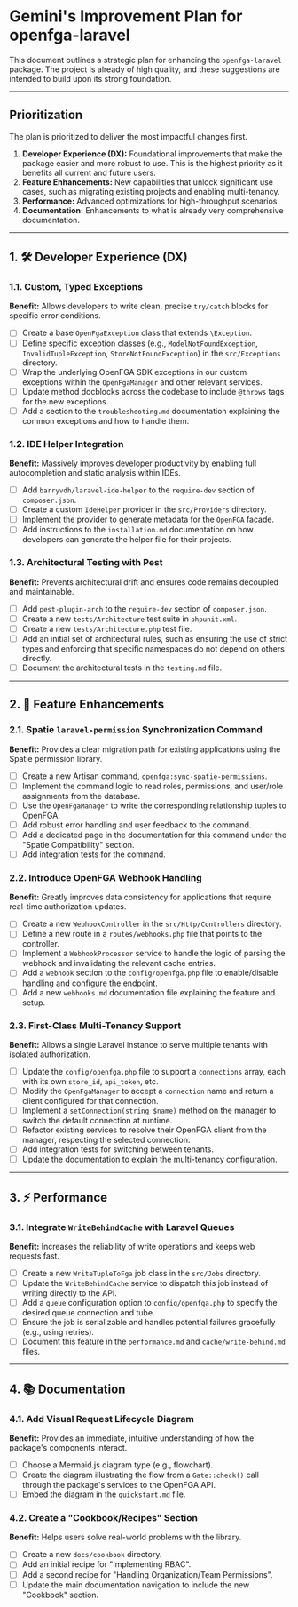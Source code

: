 # Gemini's Improvement Plan for openfga-laravel

This document outlines a strategic plan for enhancing the `openfga-laravel` package. The project is already of high quality, and these suggestions are intended to build upon its strong foundation.

---

## Prioritization

The plan is prioritized to deliver the most impactful changes first.

1.  **Developer Experience (DX):** Foundational improvements that make the package easier and more robust to use. This is the highest priority as it benefits all current and future users.
2.  **Feature Enhancements:** New capabilities that unlock significant use cases, such as migrating existing projects and enabling multi-tenancy.
3.  **Performance:** Advanced optimizations for high-throughput scenarios.
4.  **Documentation:** Enhancements to what is already very comprehensive documentation.

---

## 1. 🛠️ Developer Experience (DX)

### 1.1. Custom, Typed Exceptions
**Benefit:** Allows developers to write clean, precise `try/catch` blocks for specific error conditions.

- [ ] Create a base `OpenFgaException` class that extends `\Exception`.
- [ ] Define specific exception classes (e.g., `ModelNotFoundException`, `InvalidTupleException`, `StoreNotFoundException`) in the `src/Exceptions` directory.
- [ ] Wrap the underlying OpenFGA SDK exceptions in our custom exceptions within the `OpenFgaManager` and other relevant services.
- [ ] Update method docblocks across the codebase to include `@throws` tags for the new exceptions.
- [ ] Add a section to the `troubleshooting.md` documentation explaining the common exceptions and how to handle them.

### 1.2. IDE Helper Integration
**Benefit:** Massively improves developer productivity by enabling full autocompletion and static analysis within IDEs.

- [ ] Add `barryvdh/laravel-ide-helper` to the `require-dev` section of `composer.json`.
- [ ] Create a custom `IdeHelper` provider in the `src/Providers` directory.
- [ ] Implement the provider to generate metadata for the `OpenFGA` facade.
- [ ] Add instructions to the `installation.md` documentation on how developers can generate the helper file for their projects.

### 1.3. Architectural Testing with Pest
**Benefit:** Prevents architectural drift and ensures code remains decoupled and maintainable.

- [ ] Add `pest-plugin-arch` to the `require-dev` section of `composer.json`.
- [ ] Create a new `tests/Architecture` test suite in `phpunit.xml`.
- [ ] Create a new `tests/Architecture.php` test file.
- [ ] Add an initial set of architectural rules, such as ensuring the use of strict types and enforcing that specific namespaces do not depend on others directly.
- [ ] Document the architectural tests in the `testing.md` file.

---

## 2. 🚀 Feature Enhancements

### 2.1. Spatie `laravel-permission` Synchronization Command
**Benefit:** Provides a clear migration path for existing applications using the Spatie permission library.

- [ ] Create a new Artisan command, `openfga:sync-spatie-permissions`.
- [ ] Implement the command logic to read roles, permissions, and user/role assignments from the database.
- [ ] Use the `OpenFgaManager` to write the corresponding relationship tuples to OpenFGA.
- [ ] Add robust error handling and user feedback to the command.
- [ ] Add a dedicated page in the documentation for this command under the "Spatie Compatibility" section.
- [ ] Add integration tests for the command.

### 2.2. Introduce OpenFGA Webhook Handling
**Benefit:** Greatly improves data consistency for applications that require real-time authorization updates.

- [ ] Create a new `WebhookController` in the `src/Http/Controllers` directory.
- [ ] Define a new route in a `routes/webhooks.php` file that points to the controller.
- [ ] Implement a `WebhookProcessor` service to handle the logic of parsing the webhook and invalidating the relevant cache entries.
- [ ] Add a `webhook` section to the `config/openfga.php` file to enable/disable handling and configure the endpoint.
- [ ] Add a new `webhooks.md` documentation file explaining the feature and setup.

### 2.3. First-Class Multi-Tenancy Support
**Benefit:** Allows a single Laravel instance to serve multiple tenants with isolated authorization.

- [ ] Update the `config/openfga.php` file to support a `connections` array, each with its own `store_id`, `api_token`, etc.
- [ ] Modify the `OpenFgaManager` to accept a `connection` name and return a client configured for that connection.
- [ ] Implement a `setConnection(string $name)` method on the manager to switch the default connection at runtime.
- [ ] Refactor existing services to resolve their OpenFGA client from the manager, respecting the selected connection.
- [ ] Add integration tests for switching between tenants.
- [ ] Update the documentation to explain the multi-tenancy configuration.

---

## 3. ⚡ Performance

### 3.1. Integrate `WriteBehindCache` with Laravel Queues
**Benefit:** Increases the reliability of write operations and keeps web requests fast.

- [ ] Create a new `WriteTupleToFga` job class in the `src/Jobs` directory.
- [ ] Update the `WriteBehindCache` service to dispatch this job instead of writing directly to the API.
- [ ] Add a `queue` configuration option to `config/openfga.php` to specify the desired queue connection and tube.
- [ ] Ensure the job is serializable and handles potential failures gracefully (e.g., using retries).
- [ ] Document this feature in the `performance.md` and `cache/write-behind.md` files.

---

## 4. 📚 Documentation

### 4.1. Add Visual Request Lifecycle Diagram
**Benefit:** Provides an immediate, intuitive understanding of how the package's components interact.

- [ ] Choose a Mermaid.js diagram type (e.g., flowchart).
- [ ] Create the diagram illustrating the flow from a `Gate::check()` call through the package's services to the OpenFGA API.
- [ ] Embed the diagram in the `quickstart.md` file.

### 4.2. Create a "Cookbook/Recipes" Section
**Benefit:** Helps users solve real-world problems with the library.

- [ ] Create a new `docs/cookbook` directory.
- [ ] Add an initial recipe for "Implementing RBAC".
- [ ] Add a second recipe for "Handling Organization/Team Permissions".
- [ ] Update the main documentation navigation to include the new "Cookbook" section.